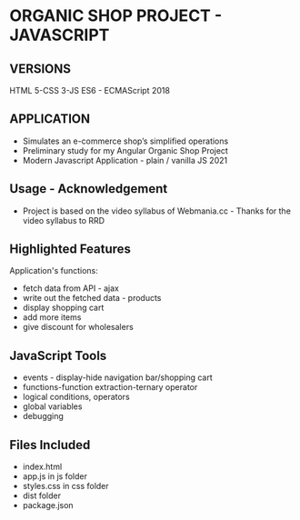 # ORGANIC SHOP PROJECT - JAVASCRIPT
 ## VERSIONS
 HTML 5-CSS 3-JS ES6 - ECMAScript 2018
 
## APPLICATION
 - Simulates an e-commerce shop’s simplified operations 
 - Preliminary study for my Angular Organic Shop Project
 - Modern Javascript Application - plain / vanilla JS 2021

 ## Usage - Acknowledgement

 - Project is based on the video syllabus of Webmania.cc - Thanks for the video syllabus to RRD

## Highlighted Features
 Application's functions:
 - fetch data from API - ajax
 - write out the fetched data - products
 - display shopping cart
 - add more items
 - give discount for wholesalers
 
## JavaScript Tools
 - events - display-hide navigation bar/shopping cart
 - functions-function extraction-ternary operator
 - logical conditions, operators
 - global variables
 - debugging

## Files Included
 - index.html
 - app.js in js folder
 - styles.css in css folder
 - dist folder
 - package.json